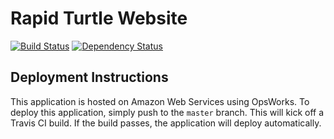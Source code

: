 # Rapid Turtle Website

[![Build Status](https://travis-ci.org/rapidturtle/com.rapidturtle.www.svg)](https://travis-ci.org/rapidturtle/com.rapidturtle.www) [![Dependency Status](https://gemnasium.com/rapidturtle/com.rapidturtle.www.svg)](https://gemnasium.com/rapidturtle/com.rapidturtle.www)

## Deployment Instructions

This application is hosted on Amazon Web Services using OpsWorks. To deploy this application, simply push to the `master` branch. This will kick off a Travis CI build. If the build passes, the application will deploy automatically.
